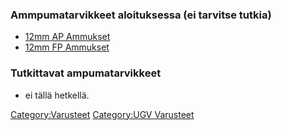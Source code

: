 ### Ammpumatarvikkeet aloituksessa (ei tarvitse tutkia)

- [12mm AP
  Ammukset](UGV_Varusteet/Ampumatarvikkeet/12mm_AP_Ammukset "wikilink")
- [12mm FP
  Ammukset](UGV_Varusteet/Ampumatarvikkeet/12mm_FP_Ammukset "wikilink")

### Tutkittavat ampumatarvikkeet

- ei tällä hetkellä.

[Category:Varusteet](Category:Varusteet "wikilink") [Category:UGV
Varusteet](Category:UGV_Varusteet "wikilink")
